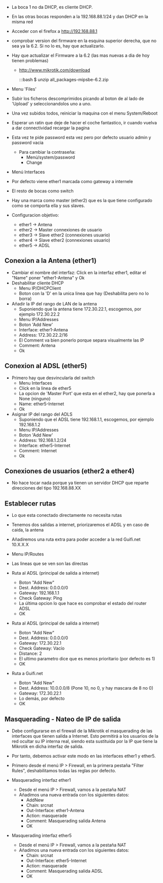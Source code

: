 
- La boca 1 no da DHCP, es cliente DHCP.
- En las otras bocas responden a la 192.168.88.1/24 y dan DHCP en la misma red
- Acceder con el firefox a http://192.168.88.1
- comprobar version del firmware en la esquina superior derecha, que no sea ya la 6.2. Si no lo es, hay que actualizarlo.
- Hay que actualizar el Firmware a la 6.2 (las mas nuevas a dia de hoy tienen problemas)
	- http://www.mikrotik.com/download
 
		:::bash
		$ unzip all_packages-mipsbe-6.2.zip

- Menu 'Files'
- Subir los ficheros descomprimidos picando al boton de al lado de 'Upload' y seleccionandolos uno a uno.
- Una vez subidos todos, reiniciar la maquina con el menu System/Reboot
- Esperar un ratin que deje de hacer el coche fantastico, ir cuando vuelva a dar connectividad recargar la pagina
- Esta vez te pide password esta vez pero por defecto usuario admin y password vacia 
	- Para cambiar la contraseña:
		- Menú/system/password
		- Change

- Menú Interfaces
- Por defecto viene ether1 marcada como gateway a internele
- El resto de bocas como switch
- Hay una marca como master (ether2) que es la que tiene configurado como se comporta ella y sus slaves.

- Configuracion objetivo:
	- ether1 -> Antena
	- ether2 -> Master connexiones de usuario
	- ether3 -> Slave ether2 (connexiones usuario)
	- ether4 -> Slave ether2 (connexiones usuario)
	- ether5 -> ADSL

## Conexion a la Antena (ether1)

- Cambiar el nombre del interfaz: Click en la interfaz ether1, editar el "Name" poner "ether1-Antena" y Ok
- Deshabilitar cliente DHCP
	- Menu IP/DHCPClient
	- Boton con la 'D' en la unica linea que hay (Deshabilita pero no lo borra)
- Añadir la IP del rango de LAN de la antena
	- Suponiendo que la antena tiene 172.30.22.1, escogemos, por ejemplo 172.30.22.2
	- Menu IP/Addresses
	- Boton 'Add New'
	- Interface: ether1-Antena
	- Address: 172.30.22.2/16
	- El Comment va bien ponerlo porque separa visualmente las IP
	- Comment: Antena
	- Ok

## Conexion al ADSL (ether5)

- Primero hay que desvincularla del switch
	- Menu Interfaces
	- Click en la linea de ether5
	- La opcion de 'Master Port' que esta en el ether2, hay que ponerla a None (ninguno)
	- Name: ether5-Internet
	- Ok
- Asignar IP del rango del ADLS
	- Suponiendo que el ADSL tiene 192.168.1.1, escogemos, por ejemplo 192.168.1.2
	- Menu IP/Addresses
	- Boton 'Add New'
	- Address: 192.168.1.2/24
	- Interface: ether5-Internet
	- Comment: Internet
	- Ok

## Conexiones de usuarios (ether2 a ether4)

- No hace tocar nada porque ya tienen un servidor DHCP que reparte direcciones del tipo 192.168.88.XX


## Establecer rutas


- Lo que esta conectado directamente no necesita rutas
- Tenemos dos salidas a internet, priorizaremos el ADSL y en caso de caida, la antena
- Añadiremos una ruta extra para poder acceder a la red Guifi.net 10.X.X.X

- Menu IP/Routes
- Las lineas que se ven son las directas
- Ruta al ADSL (principal de salida a internet)
	- Boton "Add New"
	- Dest. Address: 0.0.0.0/0
	- Gateway: 192.168.1.1
	- Check Gateway: Ping
	- La última opcion lo que hace es comprobar el estado del router ADSL
	- OK

- Ruta al ADSL (principal de salida a internet)
	- Boton "Add New"
	- Dest. Address: 0.0.0.0/0
	- Gateway: 172.30.22.1
	- Check Gateway: Vacío
	- Distance: 2
	- El ultimo parametro dice que es menos prioritario (por defecto es 1)
	- OK

- Ruta a Guifi.net
	- Boton "Add New"
	- Dest. Address: 10.0.0.0/8  (Pone 10, no 0, y hay mascara de 8 no 0)
	- Gateway: 172.30.22.1
	- Lo demás, por defecto
	- OK


## Masquerading - Nateo de IP de salida

- Debe configurarse en el firewall de la Mikrotik el masquerading de las interfaces que tienen salida a Internet. Esto permitirá a los usuarios de la red ocultar su IP interna real, siendo esta sustituida por la IP que tiene la Mikrotik en dicha interfaz de salida.
- Por tanto, debemos activar este modo en las interfaces ether1 y ether5.

- Primero desde el menú IP > Firewall, en la primera pestaña "Filter Rules", deshabilitamos todas las reglas por defecto.

- Masquerading interfaz ether1
	- Desde el menú IP > Firewall, vamos a la pestaña NAT
	- Añadimos una nueva entrada con los siguientes datos:
		- AddNew
		- Chain: srcnat
		- Out-Interface: ether1-Antena
		- Action: masquerade
		- Comment: Masquerading salida Antena
		- OK
 


- Masquerading interfaz ether5
	- Desde el menú IP > Firewall, vamos a la pestaña NAT
	- Añadimos una nueva entrada con los siguientes datos:
		- Chain: srcnat
		- Out-Interface: ether5-Internet
		- Action: masquerade
		- Comment: Masquerading salida ADSL
		- OK
		
	




